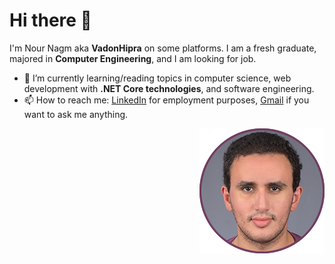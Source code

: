 # Hi there 👋
I'm Nour Nagm aka **VadonHipra** on some platforms. I am a fresh graduate, majored in **Computer Engineering**, and I am looking for job.

- 🌱 I’m currently learning/reading topics in computer science, web development with **.NET Core technologies**, and software engineering.
- 📫 How to reach me: [LinkedIn](http://linkedin.com/in/nour-nagm/) for employment purposes, [Gmail](mailto:nournagm97@gmail.com) if you want to ask me anything.

<img align = "right" src = "./images/me2020-200200.png">



<!--
**nour-nagm/nour-nagm** is a ✨ _special_ ✨ repository because its `README.md` (this file) appears on your GitHub profile.

Here are some ideas to get you started:

- 🔭 I’m currently working on ...
- 🌱 I’m currently learning ...
- 👯 I’m looking to collaborate on ...
- 🤔 I’m looking for help with ...
- 💬 Ask me about ...
- 📫 How to reach me: ...
- 😄 Pronouns: ...
- ⚡ Fun fact: ...
-->
